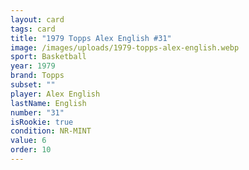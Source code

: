 ```yaml
---
layout: card
tags: card
title: "1979 Topps Alex English #31"
image: /images/uploads/1979-topps-alex-english.webp
sport: Basketball
year: 1979
brand: Topps
subset: ""
player: Alex English
lastName: English
number: "31"
isRookie: true
condition: NR-MINT
value: 6
order: 10
---
```

